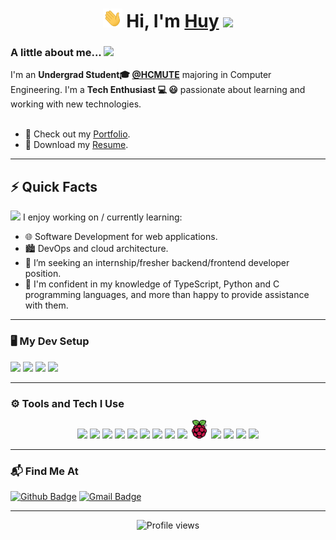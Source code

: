 <h1 align="center"><img src="https://raw.githubusercontent.com/ABSphreak/ABSphreak/master/gifs/Hi.gif" height="30px"> Hi, I'm <a href="https://github.com/Defcon27">Huy</a> <img height="30px" src="https://emojis.slackmojis.com/emojis/images/1531849430/4246/blob-sunglasses.gif?1531849430"></h1>

### A little about me...  <img src="https://media.giphy.com/media/VgCDAzcKvsR6OM0uWg/giphy.gif" width="50"> 
I'm an **Undergrad Student🎓 [@HCMUTE](https://hcmute.edu.vn/)** majoring in Computer Engineering. I'm a **Tech Enthusiast 💻 😃** passionate about learning and working with new technologies. <br/><br/>
  - 📙 Check out my [Portfolio](https://tranquochuy645.github.io).
  - 📝 Download my [Resume](https://tranquochuy645.github.io/assets/tranquochuy.pdf).

---

## ⚡️ Quick Facts
<img src="https://media.giphy.com/media/WUlplcMpOCEmTGBtBW/giphy.gif" width="30">  I enjoy working on / currently learning:
  - 🌐 Software Development for web applications.
  - 🏙️ DevOps and cloud architecture.
  - 💼 I’m seeking an internship/fresher backend/frontend developer position.
  - 💬 I'm confident in my knowledge of TypeScript, Python and C programming languages, and more than happy to provide assistance with them.

---

### 🖥️ My Dev Setup
                
<img src="https://img.shields.io/badge/Linux-FCC624?style=for-the-badge&logo=linux&logoColor=black" >
<img src="https://img.shields.io/badge/Visual_Studio_Code-0078D4?style=for-the-badge&logo=visual%20studio%20code&logoColor=white"> 
<img src="https://img.shields.io/badge/GIT-E44C30?style=for-the-badge&logo=git&logoColor=white">
<img src="https://img.shields.io/badge/GNU%20Bash-4EAA25?style=for-the-badge&logo=GNU%20Bash&logoColor=white">

---

### ⚙️ Tools and Tech I Use

<p align="center" background-color="white">
  <img height="90" margin="10px" src="https://cdn.jsdelivr.net/gh/devicons/devicon/icons/nodejs/nodejs-original.svg"/>
  <img height="80" margin="10px" src="https://cdn.jsdelivr.net/gh/devicons/devicon/icons/react/react-original.svg">
  <img height="60" margin="10px" src="https://cdn.jsdelivr.net/gh/devicons/devicon/icons/mongodb/mongodb-original.svg"/>
  <img height="60" margin="10px" src="https://webrtc.github.io/webrtc-org/assets/images/webrtc-logo-vert-retro-dist.svg" />
  <img height="60" margin="10px" src="https://cdn.jsdelivr.net/gh/devicons/devicon/icons/socketio/socketio-original.svg"/>
  <img height="40" margin="10px" src="https://upload.wikimedia.org/wikipedia/commons/f/f1/Vitejs-logo.svg">
  <img height="40" margin="10px" src="https://cdn.jsdelivr.net/gh/devicons/devicon/icons/arduino/arduino-original.svg" />
  <img height="30" margin="10px" src="https://cdn.jsdelivr.net/gh/devicons/devicon/icons/firebase/firebase-plain.svg"/>
  <img height="30" margin="10px" src="https://upload.wikimedia.org/wikipedia/commons/9/93/Amazon_Web_Services_Logo.svg"/>
  <img height="30" margin="10px" src="https://raw.githubusercontent.com/github/explore/80688e429a7d4ef2fca1e82350fe8e3517d3494d/topics/raspberry-pi/raspberry-pi.png">
  <img height="30" margin="10px" src="https://upload.wikimedia.org/wikipedia/commons/1/1d/JWT_LOGO.png">
  <img height="20" margin="10px" src="https://cdn.jsdelivr.net/gh/devicons/devicon/icons/docker/docker-original.svg">
  <img height="20" margin="10px" src="https://cdn.jsdelivr.net/gh/devicons/devicon/icons/flutter/flutter-original.svg" />
  <img height="20" margin="10px" src="https://cdn.jsdelivr.net/gh/devicons/devicon/icons/unity/unity-original.svg"/>
</p>

---

### 📬 Find Me At
[![Github Badge](http://img.shields.io/badge/-Github-black?style=flat-square&logo=github&link=https://github.com/tranquochuy645)](https://github.com/tranquochuy645/) 
[![Gmail Badge](https://img.shields.io/badge/-Gmail-d14836?style=flat-square&logo=Gmail&logoColor=white&link=mailto:defcon.sentinal95@gmail.com)](mailto:tranquochuy645@gmail.com)

---

<p align="center">
  <img src="https://komarev.com/ghpvc/?username=tranquochuy645&label=Profile%20views&color=0e75b6&style=flat" alt="Profile views" /> 
</p>
